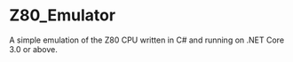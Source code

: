 # Z80_Emulator

A simple emulation of the Z80 CPU written in C# and running on .NET Core 3.0 or above.

